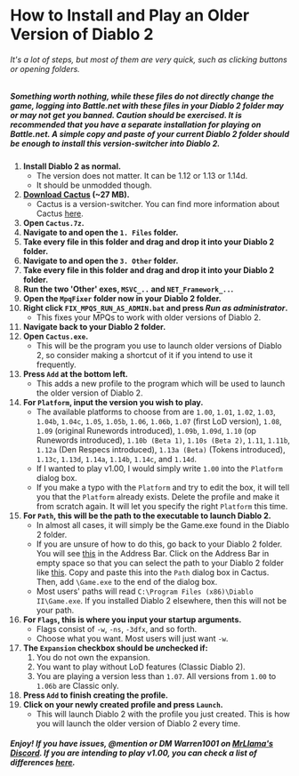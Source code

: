 # How to Install and Play an Older Version of Diablo 2


###### It's a lot of steps, but most of them are very quick, such as clicking buttons or opening folders.

##### Something worth nothing, while these files do not directly change the game, logging into Battle.net with these files in your Diablo 2 folder may or may not get you banned. Caution should be exercised. It is recommended that you have a separate installation for playing on Battle.net. A simple copy and paste of your current Diablo 2 folder should be enough to install this version-switcher into Diablo 2.


1. **Install Diablo 2 as normal.**
	- The version does not matter. It can be 1.12 or 1.13 or 1.14d.
	- It should be unmodded though.
2. **[Download Cactus](https://themovingcaravan.com/diablo/Cactus.7z) (~27 MB).**
	- Cactus is a version-switcher. You can find more information about Cactus [here](https://codeberg.org/fearedbliss/Cactus).
3. **Open `Cactus.7z`.**
4. **Navigate to and open the `1. Files` folder.**
5. **Take every file in this folder and drag and drop it into your Diablo 2 folder.**
6. **Navigate to and open the `3. Other` folder.**
7. **Take every file in this folder and drag and drop it into your Diablo 2 folder.**
8. **Run the two 'Other' exes, `MSVC_..` and `NET_Framework_..`.**
9. **Open the `MpqFixer` folder now in your Diablo 2 folder.**
10. **Right click `FIX_MPQS_RUN_AS_ADMIN.bat` and press *Run as administrator*.**
	- This fixes your MPQs to work with older versions of Diablo 2.
11. **Navigate back to your Diablo 2 folder.**
12. **Open `Cactus.exe`.**
	- This will be the program you use to launch older versions of Diablo 2, so consider making a shortcut of it if you intend to use it frequently.
13. **Press `Add` at the bottom left.**
	- This adds a new profile to the program which will be used to launch the older version of Diablo 2.
14. **For `Platform`, input the version you wish to play.**
	- The available platforms to choose from are `1.00`, `1.01`, `1.02`, `1.03`, `1.04b`, `1.04c`, `1.05`, `1.05b`, `1.06`, `1.06b`, `1.07` (first LoD version), `1.08`, `1.09` (original Runewords introduced), `1.09b`, `1.09d`, `1.10` (op Runewords introduced), `1.10b (Beta 1)`, `1.10s (Beta 2)`, `1.11`, `1.11b`, `1.12a` (Den Respecs introduced), `1.13a (Beta)` (Tokens introduced), `1.13c`, `1.13d`, `1.14a`, `1.14b`, `1.14c`, and `1.14d`.
	- If I wanted to play v1.00, I would simply write `1.00` into the `Platform` dialog box.
	- If you make a typo with the `Platform` and try to edit the box, it will tell you that the `Platform` already exists. Delete the profile and make it from scratch again. It will let you specify the right `Platform` this time.
15. **For `Path`, this will be the path to the executable to launch Diablo 2.**
	- In almost all cases, it will simply be the Game.exe found in the Diablo 2 folder.
	- If you are unsure of how to do this, go back to your Diablo 2 folder. You will see [this](https://i.gyazo.com/295d5bc4add0ef430d02116dbc0f863f.png) in the Address Bar. Click on the Address Bar in empty space so that you can select the path to your Diablo 2 folder like [this](https://i.gyazo.com/67b357476cbf155b90b3c16244dbbd8d.png). Copy and paste this into the `Path` dialog box in Cactus. Then, add `\Game.exe` to the end of the dialog box.
	- Most users' paths will read `C:\Program Files (x86)\Diablo II\Game.exe`. If you installed Diablo 2 elsewhere, then this will not be your path.
16. **For `Flags`, this is where you input your startup arguments.**
	- Flags consist of `-w`, `-ns`, `-3dfx`, and so forth.
	- Choose what you want. Most users will just want `-w`.
17. **The `Expansion` checkbox should be *un*checked if:**
	1. You do not own the expansion.
	2. You want to play without LoD features (Classic Diablo 2).
	3. You are playing a version less than `1.07`. All versions from `1.00` to `1.06b` are Classic only.
18. **Press `Add` to finish creating the profile.**
19. **Click on your newly created profile and press `Launch`.**
	- This will launch Diablo 2 with the profile you just created. This is how you will launch the older version of Diablo 2 every time.


##### Enjoy! If you have issues, @mention or DM Warren1001 on [MrLlama's Discord](https://discord.gg/mrllamasc). If you are intending to play v1.00, you can check a list of differences [here](https://github.com/Warren1001/MrLlamaSCStreamInfo/blob/master/D2v1.0Info.md).
